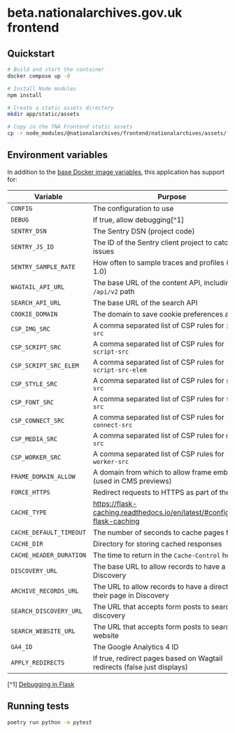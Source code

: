 # beta.nationalarchives.gov.uk frontend

## Quickstart

```sh
# Build and start the container
docker compose up -d

# Install Node modules
npm install

# Create a static assets directory
mkdir app/static/assets

# Copy in the TNA Frontend static assets
cp -r node_modules/@nationalarchives/frontend/nationalarchives/assets/* app/static/assets
```

## Environment variables

In addition to the [base Docker image variables](https://github.com/nationalarchives/docker/blob/main/docker/tna-python/README.md#environment-variables), this application has support for:

| Variable                | Purpose                                                                   | Default                                                     |
| ----------------------- | ------------------------------------------------------------------------- | ----------------------------------------------------------- |
| `CONFIG`                | The configuration to use                                                  | `config.Production`                                         |
| `DEBUG`                 | If true, allow debugging[^1]                                              | `False`                                                     |
| `SENTRY_DSN`            | The Sentry DSN (project code)                                             | _none_                                                      |
| `SENTRY_JS_ID`          | The ID of the Sentry client project to catch issues                       | _none_                                                      |
| `SENTRY_SAMPLE_RATE`    | How often to sample traces and profiles (0-1.0)                           | production: `0.1`, staging: `0.25`, develop: `1`, test: `0` |
| `WAGTAIL_API_URL`       | The base URL of the content API, including the `/api/v2` path             | _none_                                                      |
| `SEARCH_API_URL`        | The base URL of the search API                                            | _none_                                                      |
| `COOKIE_DOMAIN`         | The domain to save cookie preferences against                             | _none_                                                      |
| `CSP_IMG_SRC`           | A comma separated list of CSP rules for `img-src`                         | `'self'`                                                    |
| `CSP_SCRIPT_SRC`        | A comma separated list of CSP rules for `script-src`                      | `'self'`                                                    |
| `CSP_SCRIPT_SRC_ELEM`   | A comma separated list of CSP rules for `script-src-elem`                 | `'self'`                                                    |
| `CSP_STYLE_SRC`         | A comma separated list of CSP rules for `style-src`                       | `'self'`                                                    |
| `CSP_FONT_SRC`          | A comma separated list of CSP rules for `font-src`                        | `'self'`                                                    |
| `CSP_CONNECT_SRC`       | A comma separated list of CSP rules for `connect-src`                     | `'self'`                                                    |
| `CSP_MEDIA_SRC`         | A comma separated list of CSP rules for `media-src`                       | `'self'`                                                    |
| `CSP_WORKER_SRC`        | A comma separated list of CSP rules for `worker-src`                      | `'self'`                                                    |
| `FRAME_DOMAIN_ALLOW`    | A domain from which to allow frame embedding (used in CMS previews)       | _none_                                                      |
| `FORCE_HTTPS`           | Redirect requests to HTTPS as part of the CSP                             | _none_                                                      |
| `CACHE_TYPE`            | https://flask-caching.readthedocs.io/en/latest/#configuring-flask-caching | _none_                                                      |
| `CACHE_DEFAULT_TIMEOUT` | The number of seconds to cache pages for                                  | production: `300`, staging: `60`, develop: `0`, test: `0`   |
| `CACHE_DIR`             | Directory for storing cached responses                                    | `/tmp`                                                      |
| `CACHE_HEADER_DURATION` | The time to return in the `Cache-Control` header                          | production: `604800`, staging/develop/test: `1`             |
| `DISCOVERY_URL`         | The base URL to allow records to have a link to Discovery                 | `https://discovery.nationalarchives.gov.uk`                 |
| `ARCHIVE_RECORDS_URL`   | The URL to allow records to have a direct link to their page in Discovery | `https://discovery.nationalarchives.gov.uk/browse/r/h`      |
| `SEARCH_DISCOVERY_URL`  | The URL that accepts form posts to search discovery                       | `https://discovery.nationalarchives.gov.uk/results/r`       |
| `SEARCH_WEBSITE_URL`    | The URL that accepts form posts to search the website                     | `https://www.nationalarchives.gov.uk/search/results`        |
| `GA4_ID`                | The Google Analytics 4 ID                                                 | _none_                                                      |
| `APPLY_REDIRECTS`       | If true, redirect pages based on Wagtail redirects (false just displays)  | production/staging/develop: `True`, test: `False`           |

[^1] [Debugging in Flask](https://flask.palletsprojects.com/en/2.3.x/debugging/)

## Running tests

```sh
poetry run python -m pytest
```
